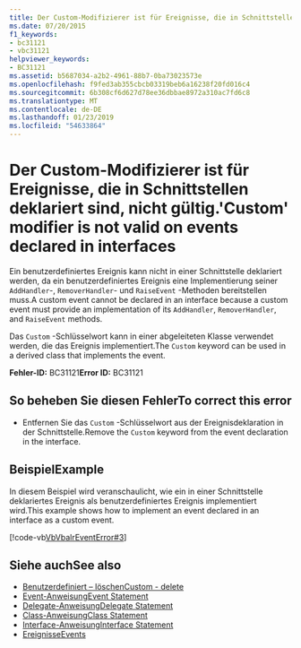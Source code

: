 ```yaml
---
title: Der Custom-Modifizierer ist für Ereignisse, die in Schnittstellen deklariert sind, nicht gültig.
ms.date: 07/20/2015
f1_keywords:
- bc31121
- vbc31121
helpviewer_keywords:
- BC31121
ms.assetid: b5687034-a2b2-4961-88b7-0ba73023573e
ms.openlocfilehash: f9fed3ab355cbcb03319beb6a16238f20fd016c4
ms.sourcegitcommit: 6b308cf6d627d78ee36dbbae8972a310ac7fd6c8
ms.translationtype: MT
ms.contentlocale: de-DE
ms.lasthandoff: 01/23/2019
ms.locfileid: "54633864"
---
```

# <a name="custom-modifier-is-not-valid-on-events-declared-in-interfaces"></a><span data-ttu-id="7b692-102">Der Custom-Modifizierer ist für Ereignisse, die in Schnittstellen deklariert sind, nicht gültig.</span><span class="sxs-lookup"><span data-stu-id="7b692-102">'Custom' modifier is not valid on events declared in interfaces</span></span>
<span data-ttu-id="7b692-103">Ein benutzerdefiniertes Ereignis kann nicht in einer Schnittstelle deklariert werden, da ein benutzerdefiniertes Ereignis eine Implementierung seiner `AddHandler`-, `RemoverHandler`- und `RaiseEvent` -Methoden bereitstellen muss.</span><span class="sxs-lookup"><span data-stu-id="7b692-103">A custom event cannot be declared in an interface because a custom event must provide an implementation of its `AddHandler`, `RemoverHandler`, and `RaiseEvent` methods.</span></span>  
  
 <span data-ttu-id="7b692-104">Das `Custom` -Schlüsselwort kann in einer abgeleiteten Klasse verwendet werden, die das Ereignis implementiert.</span><span class="sxs-lookup"><span data-stu-id="7b692-104">The `Custom` keyword can be used in a derived class that implements the event.</span></span>  
  
 <span data-ttu-id="7b692-105">**Fehler-ID:** BC31121</span><span class="sxs-lookup"><span data-stu-id="7b692-105">**Error ID:** BC31121</span></span>  
  
## <a name="to-correct-this-error"></a><span data-ttu-id="7b692-106">So beheben Sie diesen Fehler</span><span class="sxs-lookup"><span data-stu-id="7b692-106">To correct this error</span></span>  
  
-   <span data-ttu-id="7b692-107">Entfernen Sie das `Custom` -Schlüsselwort aus der Ereignisdeklaration in der Schnittstelle.</span><span class="sxs-lookup"><span data-stu-id="7b692-107">Remove the `Custom` keyword from the event declaration in the interface.</span></span>  
  
## <a name="example"></a><span data-ttu-id="7b692-108">Beispiel</span><span class="sxs-lookup"><span data-stu-id="7b692-108">Example</span></span>  
 <span data-ttu-id="7b692-109">In diesem Beispiel wird veranschaulicht, wie ein in einer Schnittstelle deklariertes Ereignis als benutzerdefiniertes Ereignis implementiert wird.</span><span class="sxs-lookup"><span data-stu-id="7b692-109">This example shows how to implement an event declared in an interface as a custom event.</span></span>  
  
 [!code-vb[VbVbalrEventError#3](../../visual-basic/language-reference/error-messages/codesnippet/VisualBasic/bc31121_1.vb)]  
  
## <a name="see-also"></a><span data-ttu-id="7b692-110">Siehe auch</span><span class="sxs-lookup"><span data-stu-id="7b692-110">See also</span></span>
- [<span data-ttu-id="7b692-111">Benutzerdefiniert – löschen</span><span class="sxs-lookup"><span data-stu-id="7b692-111">Custom - delete</span></span>](https://msdn.microsoft.com/library/dc62be07-c896-4866-a533-982a661d143f)
- [<span data-ttu-id="7b692-112">Event-Anweisung</span><span class="sxs-lookup"><span data-stu-id="7b692-112">Event Statement</span></span>](../../visual-basic/language-reference/statements/event-statement.md)
- [<span data-ttu-id="7b692-113">Delegate-Anweisung</span><span class="sxs-lookup"><span data-stu-id="7b692-113">Delegate Statement</span></span>](../../visual-basic/language-reference/statements/delegate-statement.md)
- [<span data-ttu-id="7b692-114">Class-Anweisung</span><span class="sxs-lookup"><span data-stu-id="7b692-114">Class Statement</span></span>](../../visual-basic/language-reference/statements/class-statement.md)
- [<span data-ttu-id="7b692-115">Interface-Anweisung</span><span class="sxs-lookup"><span data-stu-id="7b692-115">Interface Statement</span></span>](../../visual-basic/language-reference/statements/interface-statement.md)
- [<span data-ttu-id="7b692-116">Ereignisse</span><span class="sxs-lookup"><span data-stu-id="7b692-116">Events</span></span>](../../visual-basic/programming-guide/language-features/events/index.md)
